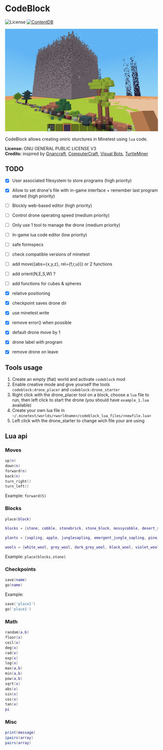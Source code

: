 CodeBlock
=========================

![License](https://img.shields.io/badge/License-GPLv3-blue.svg)
[![ContentDB](https://content.minetest.net/packages/giga-turbo/codeblock/shields/downloads/)](https://content.minetest.net/packages/giga-turbo/codeblock/)


![screenshot](screenshot.png)

CodeBlock allows creating oniric sturctures in Minetest using `lua` code.

**License:** GNU GENERAL PUBLIC LICENSE V3   
**Credits:** inspired by [Gnancraft](http://gnancraft.net/), [ComputerCraft](http://www.computercraft.info/), [Visual Bots](https://content.minetest.net/packages/Nigel/vbots/), [TurtleMiner](https://content.minetest.net/packages/BirgitLachner/turtleminer/)


## TODO

- [x] User associated filesystem to store programs (high priority)
- [x] Allow to set drone's file with in-game interface + remember last program started (high priority)
- [ ] Blockly web-based editor (high priority)
- [ ] Control drone operating speed (medium priority)
- [ ] Only use 1 tool to manage the drone (medium priority)
- [ ] In-game lua code editor (low priority)

- [ ] safe formspecs
- [ ] check compatible versions of minetest
- [ ] add move({abs={x,y,z}, rel={f,r,u}}) or 2 functions
- [ ] add orient(N,E,S,W) ?
- [ ] add functions for cubes & spheres
- [x] relative positioning
- [x] checkpoint saves drone dir
- [x] use minetest.write
- [x] remove error() when possible
- [x] default drone move by 1
- [x] drone label with program
- [x] remove drone on leave

## Tools usage

1. Create an empty (flat) world and activate `codeblock` mod
2. Enable creative mode and give yourself the tools `codeblock:drone_placer` and `codeblock:drone_starter`
3. Right click with the drone_placer tool on a block, choose a `lua` file to run, then left click to start the drone (you should have `example_1.lua` available)
4. Create your own lua file in `~/.minetest/worlds/<worldname>/codeblock_lua_files/<newfile.lua>`
4. Left click with the drone_starter to change wich file your are using

## Lua api

### Moves

```lua
up(n)
down(n)
forward(n)
back(n)
turn_right()
turn_left()
```

Example: `forward(5)`

### Blocks

```lua
place(block)
```

```lua
blocks = {stone, cobble, stonebrick, stone_block, mossycobble, desert_stone, desert_cobble, desert_stonebrick, desert_stone_block, sandstone, sandstonebrick, sandstone_block, desert_sandstone, desert_sandstone_brick, desert_sandstone_block, silver_sandstone, silver_sandstone_brick, silver_sandstone_block, obsidian, obsidianbrick, obsidian_block, dirt, dirt_with_grass, dirt_with_grass_footsteps, dirt_with_dry_grass, dirt_with_snow, dirt_with_rainforest_litter, dirt_with_coniferous_litter, dry_dirt, dry_dirt_with_dry_grass, permafrost, permafrost_with_stones, permafrost_with_moss, clay, snowblock, ice, cave_ice, tree, wood, leaves, jungletree, junglewood, jungleleaves, pine_tree, pine_wood, pine_needles, acacia_tree, acacia_wood, acacia_leaves, aspen_tree, aspen_wood, aspen_leaves, stone_with_coal, coalblock, stone_with_iron, steelblock, stone_with_copper, copperblock, stone_with_tin, tinblock, bronzeblock, stone_with_gold, goldblock, stone_with_mese, mese, stone_with_diamond, diamondblock, cactus, bush_leaves, acacia_bush_leaves, pine_bush_needles, bookshelf, glass, obsidian_glass, brick, meselamp}
```

```lua
plants = {sapling, apple, junglesapling, emergent_jungle_sapling, pine_sapling, acacia_sapling, aspen_sapling, large_cactus_seedling, dry_shrub, grass_1, grass_2, grass_3, grass_4, grass_5, dry_grass_1, dry_grass_2, dry_grass_3, dry_grass_4, dry_grass_5, fern_1, fern_2, fern_3, marram_grass_1, marram_grass_2, marram_grass_3, bush_stem, bush_sapling, acacia_bush_stem, acacia_bush_sapling, pine_bush_stem, pine_bush_needles, pine_bush_sapling}
```
```lua
wools = {white_wool, grey_wool, dark_grey_wool, black_wool, violet_wool, blue_wool, cyan_wool, dark_green_wool, green_wool, yellow_wool, brown_wool, orange_wool, red_wool, magenta_wool, pink_wool}
```

Example: `place(blocks.stone)`

### Checkpoints

```lua
save(name)
go(name)
```

Example:
```lua
save('place1') 
go('place1')
```

### Math 

```lua
random(a,b)
floor(x)
ceil(x)
deg(x)
rad(x)
exp(x)
log(x)
max(a,b)
min(a,b)
pow(a,b)
sqrt(x)
abs(x)
sin(x)
cos(x)
tan(x)
pi
```

### Misc 

```lua
print(message)
ipairs(array)
pairs(array)
```
